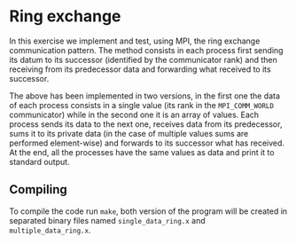 # Ring exchange

In this exercise we implement and test, using MPI, the ring exchange communication
pattern. The method consists in each process first sending its datum to its successor
(identified by the communicator rank) and then receiving from its predecessor data and
forwarding what received to its successor.

The above has been implemented in two versions, in the first one the data of
each process consists in a single value (its rank in the `MPI_COMM_WORLD`
  communicator) while in the second one it is an array of values. Each process
  sends its data to the next one, receives data from its predecessor, sums it
  to its private data (in the case of multiple values sums are performed
    element-wise) and forwards to its successor what has received.
At the end, all the processes have the same values as data and print it to
standard output.

## Compiling
To compile the code run `make`, both version of the program will be created in
separated binary files named `single_data_ring.x` and `multiple_data_ring.x`.
